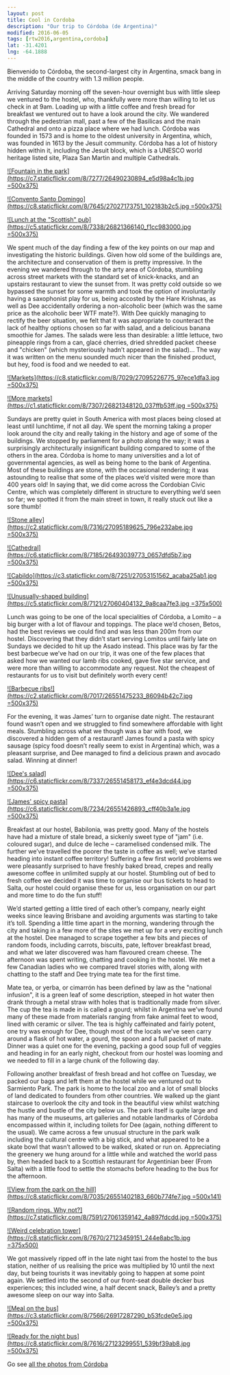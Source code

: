 ```yaml
---
layout: post
title: Cool in Cordoba
description: "Our trip to Córdoba (de Argentina)"
modified: 2016-06-05
tags: [rtw2016,argentina,cordoba]
lat: -31.4201
lng: -64.1888
---
```


Bienvenido to Córdoba, the second-largest city in Argentina, smack bang in the middle of the country with 1.3 million people.

Arriving Saturday morning off the seven-hour overnight bus with little sleep we ventured to the hostel, who, thankfully were more than willing to let us check in at 9am. Loading up with a little coffee and fresh bread for breakfast we ventured out to have a look around the city. We wandered through the pedestrian mall, past a few of the Basilicas and the main Cathedral and onto a pizza place where we had lunch. Córdoba was founded in 1573 and is home to the oldest university in Argentina, which, was founded in 1613 by the Jesuit community. Córdoba has a lot of history hidden within it, including the Jesuit block, which is a UNESCO world heritage listed site, Plaza San Martin and multiple Cathedrals.


[![Fountain in the park](https://c7.staticflickr.com/8/7277/26490230894_e5d98a4c1b.jpg =500x375)](https://www.flickr.com/photos/140698305@N05/26490230894/in/album-72157668569996735/)

[![Convento Santo Domingo](https://c8.staticflickr.com/8/7645/27027173751_102183b2c5.jpg =500x375)](https://www.flickr.com/photos/140698305@N05/27027173751/in/album-72157668569996735/)

[![Lunch at the "Scottish" pub](https://c5.staticflickr.com/8/7338/26821366140_f1cc983000.jpg =500x375)](https://www.flickr.com/photos/140698305@N05/26821366140/in/album-72157668569996735/)


We spent much of the day finding a few of the key points on our map and investigating the historic buildings. Given how old some of the buildings are, the architecture and conservation of them is pretty impressive. In the evening we wandered through to the arty area of Córdoba, stumbling across street markets with the standard set of knick-knacks, and an upstairs restaurant to view the sunset from. It was pretty cold outside so we bypassed the sunset for some warmth and took the option of involuntarily having a saxophonist play for us, being accosted by the Hare Krishnas, as well as Dee accidentally ordering a non-alcoholic beer (which was the same price as the alcoholic beer WTF mate?). With Dee quickly managing to rectify the beer situation, we felt that it was appropriate to counteract the lack of healthy options chosen so far with salad, and a delicious banana smoothie for James. The salads were less than desirable: a little lettuce, two pineapple rings from a can, glacé cherries, dried shredded packet cheese and "chicken" (which mysteriously hadn’t appeared in the salad)... The way it was written on the menu sounded much nicer than the finished product, but hey, food is food and we needed to eat.

[![Markets](https://c8.staticflickr.com/8/7029/27095226775_97ece1dfa3.jpg =500x375)](https://www.flickr.com/photos/140698305@N05/27095226775/in/album-72157668569996735/)

[![More markets](https://c1.staticflickr.com/8/7307/26821348120_037ffb53ff.jpg =500x375)](https://www.flickr.com/photos/140698305@N05/26821348120/in/album-72157668569996735/)


Sundays are pretty quiet in South America with most places being closed at least until lunchtime, if not all day. We spent the morning taking a proper look around the city and really taking in the history and age of some of the buildings. We stopped by parliament for a photo along the way; it was a surprisingly architecturally insignificant building compared to some of the others in the area. Córdoba is home to many universities and a lot of governmental agencies, as well as being home to the bank of Argentina. Most of these buildings are stone, with the occasional rendering; it was astounding to realise that some of the places we’d visited were more than 400 years old! In saying that, we did come across the Cordobian Civic Centre, which was completely different in structure to everything we’d seen so far; we spotted it from the main street in town, it really stuck out like a sore thumb!

[![Stone alley](https://c2.staticflickr.com/8/7316/27095189625_796e232abe.jpg =500x375)](https://www.flickr.com/photos/140698305@N05/27095189625/in/album-72157668569996735/)

[![Cathedral](https://c6.staticflickr.com/8/7185/26493039773_0657dfd5b7.jpg =500x375)](https://www.flickr.com/photos/140698305@N05/26493039773/in/album-72157668569996735/)

[![Cabildo](https://c3.staticflickr.com/8/7251/27053151562_acaba25ab1.jpg =500x375)](https://www.flickr.com/photos/140698305@N05/27053151562/in/album-72157668569996735/)

[![Unusually-shaped building](https://c5.staticflickr.com/8/7121/27060404132_9a8caa7fe3.jpg =375x500)](https://www.flickr.com/photos/140698305@N05/27060404132/in/album-72157668569996735/)


Lunch was going to be one of the local specialities of Córdoba, a Lomito – a big burger with a lot of flavour and toppings. The place we’d chosen, Betos, had the best reviews we could find and was less than 200m from our hostel. Discovering that they didn’t start serving Lomitos until fairly late on Sundays we decided to hit up the Asado instead. This place was by far the best barbecue we’ve had on our trip, it was one of the few places that asked how we wanted our lamb ribs cooked, gave five star service, and were more than willing to accommodate any request. Not the cheapest of restaurants for us to visit but definitely worth every cent!

[![Barbecue ribs!](https://c2.staticflickr.com/8/7017/26551475233_86094b42c7.jpg =500x375)](https://www.flickr.com/photos/140698305@N05/26551475233/in/album-72157668569996735/)

For the evening, it was James’ turn to organise date night. The restaurant found wasn’t open and we struggled to find somewhere affordable with light meals. Stumbling across what we though was a bar with food, we discovered a hidden gem of a restaurant! James found a pasta with spicy sausage (spicy food doesn’t really seem to exist in Argentina) which, was a pleasant surprise, and Dee managed to find a delicious prawn and avocado salad. Winning at dinner!

[![Dee's salad](https://c6.staticflickr.com/8/7337/26551458173_ef4e3dcd44.jpg =500x375)](https://www.flickr.com/photos/140698305@N05/26551458173/in/album-72157668569996735/)

[![James' spicy pasta](https://c6.staticflickr.com/8/7234/26551426893_cff40b3a1e.jpg =500x375)](https://www.flickr.com/photos/140698305@N05/26551426893/in/album-72157668569996735/)


Breakfast at our hostel, Babilonia, was pretty good. Many of the hostels have had a mixture of stale bread, a sickenly sweet type of "jam" (i.e. coloured sugar), and dulce de leche – caramelised condensed milk. The further we’ve travelled the poorer the taste in coffee as well; we’ve started heading into instant coffee territory! Suffering a few first world problems we were pleasantly surprised to have freshly baked bread, crepes and really awesome coffee in unlimited supply at our hostel. Stumbling out of bed to fresh coffee we decided it was time to organise our bus tickets to head to Salta, our hostel could organise these for us, less organisation on our part and more time to do the fun stuff!

We’d started getting a little tired of each other’s company, nearly eight weeks since leaving Brisbane and avoiding arguments was starting to take it’s toll. Spending a little time apart in the morning, wandering through the city and taking in a few more of the sites we met up for a very exciting lunch at the hostel. Dee managed to scrape together a few bits and pieces of random foods, including carrots, biscuits, pate, leftover breakfast bread, and what we later discovered was ham flavoured cream cheese. The afternoon was spent writing, chatting and cooking in the hostel. We met a few Canadian ladies who we compared travel stories with, along with chatting to the staff and Dee trying mate tea for the first time.

Mate tea, or yerba, or cimarrón has been defined by law as the "national infusion", it is a green leaf of some description, steeped in hot water then drank through a metal straw with holes that is traditionally made from silver. The cup the tea is made in is called a gourd; whilst in Argentina we’ve found many of these made from materials ranging from fake animal feet to wood, lined with ceramic or silver. The tea is highly caffeinated and fairly potent, one try was enough for Dee, though most of the locals we’ve seen carry around a flask of hot water, a gourd, the spoon and a full packet of mate. Dinner was a quiet one for the evening, packing a good soup full of veggies and heading in for an early night, checkout from our hostel was looming and we needed to fill in a large chunk of the following day.

Following another breakfast of fresh bread and hot coffee on Tuesday, we packed our bags and left them at the hostel while we ventured out to Sarmiento Park. The park is home to the local zoo and a lot of small blocks of land dedicated to founders from other countries. We walked up the giant staircase to overlook the city and took in the beautiful view whilst watching the hustle and bustle of the city below us. The park itself is quite large and has many of the museums, art galleries and notable landmarks of Córdoba encompassed within it, including toilets for Dee (again, nothing different to the usual). We came across a few unusual structure in the park walk including the cultural centre with a big stick, and what appeared to be a skate bowl that wasn’t allowed to be walked, skated or run on. Appreciating the greenery we hung around for a little while and watched the world pass by, then headed back to a Scottish restaurant for Argentinian beer (From Salta) with a little food to settle the stomachs before heading to the bus for the afternoon.

[![View from the park on the hill](https://c8.staticflickr.com/8/7035/26551402183_660b774fe7.jpg =500x141)](https://www.flickr.com/photos/140698305@N05/26551402183/in/album-72157668569996735/)

[![Random rings. Why not?](https://c7.staticflickr.com/8/7591/27061359142_4a897fdcdd.jpg =500x375)](https://www.flickr.com/photos/140698305@N05/27061359142/in/album-72157668569996735/)

[![Weird celebration tower](https://c8.staticflickr.com/8/7670/27123459151_244e8abc1b.jpg =375x500)](https://www.flickr.com/photos/140698305@N05/27123459151/in/album-72157668569996735/)


We got massively ripped off in the late night taxi from the hostel to the bus station, neither of us realising the price was multiplied by 10 until the next day, but being tourists it was inevitably going to happen at some point again. We settled into the second of our front-seat double decker bus experiences; this included wine, a half decent snack, Bailey’s and a pretty awesome sleep on our way into Salta.

[![Meal on the bus](https://c3.staticflickr.com/8/7566/26917287290_b53fcde0e5.jpg =500x375)](https://www.flickr.com/photos/140698305@N05/26917287290/in/album-72157668569996735/)

[![Ready for the night bus](https://c8.staticflickr.com/8/7616/27123299551_539bf39ab8.jpg =500x375)](https://www.flickr.com/photos/140698305@N05/27123299551/in/album-72157668569996735/)


Go see [all the photos from Córdoba](https://www.flickr.com/photos/140698305@N05/albums/72157668569996735)